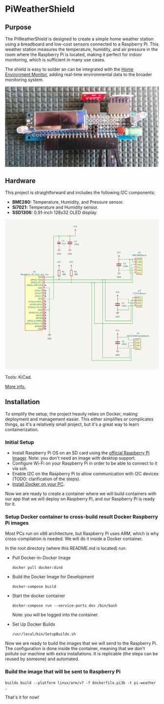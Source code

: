 # PiWeatherShield

## Purpose

The PiWeatherShield is designed to create a simple home weather station using a breadboard and low-cost sensors connected to a Raspberry Pi. This weather station measures the temperature, humidity, and air pressure in the room where the Raspberry Pi is located, making it perfect for indoor monitoring, which is sufficient in many use cases.

The shield is easy to solder an can be integrated with the [Home Environment Monitor](https://github.com/RobertGawron/HomeEnvironmentMonitor), adding real-time environmental data to the broader monitoring system.

![Picture of the device](./Documentation/Pictures/device_21_09_2024.jpg)

## Hardware

This project is straightforward and includes the following I2C components:

* **BME280:** Temperature, Humidity, and Pressure sensor.
* **Si7021:** Temperature and Humidity sensor.
* **SSD1306:** 0.91-inch 128x32 OLED display.

![Circuit of the device](./Documentation/Circuit/07_09_2024.png)


Tools: KiCad.

[More info.](./Hardware/README.md)

## Installation

To simplify the setup, the project heavily relies on Docker, making deployment and management easier. This either simplifies or complicates things, as it's a relatively small project, but it's a great way to learn containerization.

### Initial Setup
* Install Raspberry Pi OS on an SD card using the [official Raspberry Pi Imager](https://www.raspberrypi.com/software/). Note: you don't need an image with desktop support.
* Configure Wi-Fi on your Raspberry Pi in order to be able to connect to it via ssh.
* Enable I2C on the Raspberry Pi to allow communication with I2C devices (TODO: clarification of the steps).
* [Install Docker on your PC](https://docs.docker.com/engine/install/).

Now we are ready to create a container where we will build containers with our app that we will deploy on Raspberry Pi, and our Raspberry Pi is ready for it.

### Setup Docker container to cross-build result Docker Raspberry Pi images

Most PCs run on x86 architecture, but Raspberry Pi uses ARM, which is why cross-compilation is needed. We will do it inside a Docker container.

In the root directory (where this README.md is located) run:
* Pull Docker-in-Docker Image
  
  ```docker pull docker:dind```
  
* Build the Docker Image for Development
  
  ```docker-compose build```

* Start the docker container
  
  ```docker-compose run --service-ports dev /bin/bash```
  
  Note: you will be logged into the container.

* Set Up Docker Buildx

  ```/usr/local/bin/SetupBuildx.sh```

Now we are ready to build the images that we will send to the Raspberry Pi. The configuration is done inside the container, meaning that we don't pollute our machine with extra installations. It is replicable (the steps can be reused by someone) and automated.

### Build the image that will be sent to Raspberry Pi

```buildx build --platform linux/arm/v7 -f Dockerfile.pi3b -t pi-weather .```

That's it for now!

